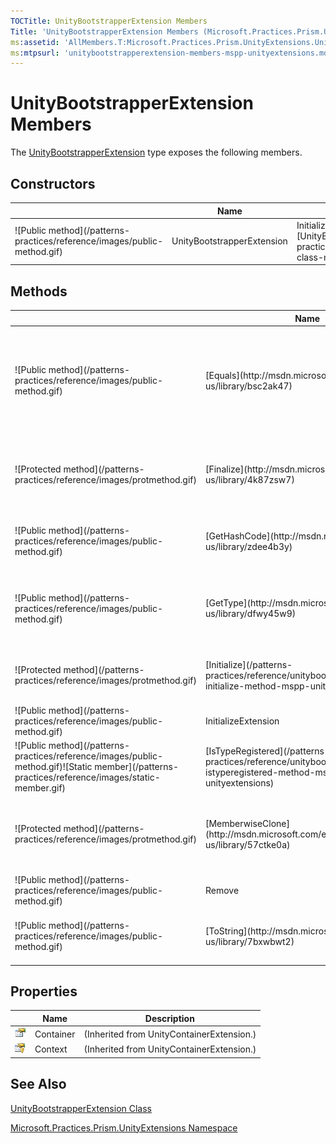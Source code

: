 ```yaml
---
TOCTitle: UnityBootstrapperExtension Members
Title: 'UnityBootstrapperExtension Members (Microsoft.Practices.Prism.UnityExtensions)'
ms:assetid: 'AllMembers.T:Microsoft.Practices.Prism.UnityExtensions.UnityBootstrapperExtension'
ms:mtpsurl: 'unitybootstrapperextension-members-mspp-unityextensions.md'
---
```


# UnityBootstrapperExtension Members

The [UnityBootstrapperExtension](/patterns-practices/reference/unitybootstrapperextension-class-mspp-unityextensions) type exposes the following members.

## Constructors

<table>

<thead>
<tr class="header">
<th> </th>
<th>Name</th>
<th>Description</th>
</tr>
</thead>
<tbody>
<tr class="odd">
<td>![Public method](/patterns-practices/reference/images/public-method.gif)</td>
<td>UnityBootstrapperExtension</td>
<td><div class="summary">
Initializes a new instance of the [UnityBootstrapperExtension](/patterns-practices/reference/unitybootstrapperextension-class-mspp-unityextensions) class
</div></td>
</tr>
</tbody>
</table>

## Methods

<table>

<thead>
<tr class="header">
<th> </th>
<th>Name</th>
<th>Description</th>
</tr>
</thead>
<tbody>
<tr class="odd">
<td>![Public method](/patterns-practices/reference/images/public-method.gif)</td>
<td>[Equals](http://msdn.microsoft.com/en-us/library/bsc2ak47)</td>
<td><div class="summary">
Determines whether the specified [Object](http://msdn.microsoft.com/en-us/library/e5kfa45b) is equal to the current [Object](http://msdn.microsoft.com/en-us/library/e5kfa45b).
</div>
(Inherited from [Object](http://msdn.microsoft.com/en-us/library/e5kfa45b).)</td>
</tr>
<tr class="even">
<td>![Protected method](/patterns-practices/reference/images/protmethod.gif)</td>
<td>[Finalize](http://msdn.microsoft.com/en-us/library/4k87zsw7)</td>
<td><div class="summary">
Allows an object to try to free resources and perform other cleanup operations before it is reclaimed by garbage collection.
</div>
(Inherited from [Object](http://msdn.microsoft.com/en-us/library/e5kfa45b).)</td>
</tr>
<tr class="odd">
<td>![Public method](/patterns-practices/reference/images/public-method.gif)</td>
<td>[GetHashCode](http://msdn.microsoft.com/en-us/library/zdee4b3y)</td>
<td><div class="summary">
Serves as a hash function for a particular type.
</div>
(Inherited from [Object](http://msdn.microsoft.com/en-us/library/e5kfa45b).)</td>
</tr>
<tr class="even">
<td>![Public method](/patterns-practices/reference/images/public-method.gif)</td>
<td>[GetType](http://msdn.microsoft.com/en-us/library/dfwy45w9)</td>
<td><div class="summary">
Gets the [Type](http://msdn.microsoft.com/en-us/library/42892f65) of the current instance.
</div>
(Inherited from [Object](http://msdn.microsoft.com/en-us/library/e5kfa45b).)</td>
</tr>
<tr class="odd">
<td>![Protected method](/patterns-practices/reference/images/protmethod.gif)</td>
<td>[Initialize](/patterns-practices/reference/unitybootstrapperextension-initialize-method-mspp-unityextensions)</td>
<td><div class="summary">
Initializes the container with this extension's functionality.
</div>
(Overrides UnityContainerExtensionInitialize()()().)</td>
</tr>
<tr class="even">
<td>![Public method](/patterns-practices/reference/images/public-method.gif)</td>
<td>InitializeExtension</td>
<td>(Inherited from UnityContainerExtension.)</td>
</tr>
<tr class="odd">
<td>![Public method](/patterns-practices/reference/images/public-method.gif)![Static member](/patterns-practices/reference/images/static-member.gif)</td>
<td>[IsTypeRegistered](/patterns-practices/reference/unitybootstrapperextension-istyperegistered-method-mspp-unityextensions)</td>
<td><div class="summary">
Evaluates if a specified type was registered in the container.
</div></td>
</tr>
<tr class="even">
<td>![Protected method](/patterns-practices/reference/images/protmethod.gif)</td>
<td>[MemberwiseClone](http://msdn.microsoft.com/en-us/library/57ctke0a)</td>
<td><div class="summary">
Creates a shallow copy of the current [Object](http://msdn.microsoft.com/en-us/library/e5kfa45b).
</div>
(Inherited from [Object](http://msdn.microsoft.com/en-us/library/e5kfa45b).)</td>
</tr>
<tr class="odd">
<td>![Public method](/patterns-practices/reference/images/public-method.gif)</td>
<td>Remove</td>
<td>(Inherited from UnityContainerExtension.)</td>
</tr>
<tr class="even">
<td>![Public method](/patterns-practices/reference/images/public-method.gif)</td>
<td>[ToString](http://msdn.microsoft.com/en-us/library/7bxwbwt2)</td>
<td><div class="summary">
Returns a string that represents the current object.
</div>
(Inherited from [Object](http://msdn.microsoft.com/en-us/library/e5kfa45b).)</td>
</tr>
</tbody>
</table>

## Properties

||Name|Description|
|----|----|----|
|![Public property](/patterns-practices/reference/images/pubproperty.gif)     | Container | (Inherited from UnityContainerExtension.) |
| ![Protected property](/patterns-practices/reference/images/protproperty.gif) | Context   | (Inherited from UnityContainerExtension.) |

## See Also
[UnityBootstrapperExtension Class](/patterns-practices/reference/unitybootstrapperextension-class-mspp-unityextensions)

[Microsoft.Practices.Prism.UnityExtensions Namespace](/patterns-practices/reference/mspp-unityextensions-namespace)